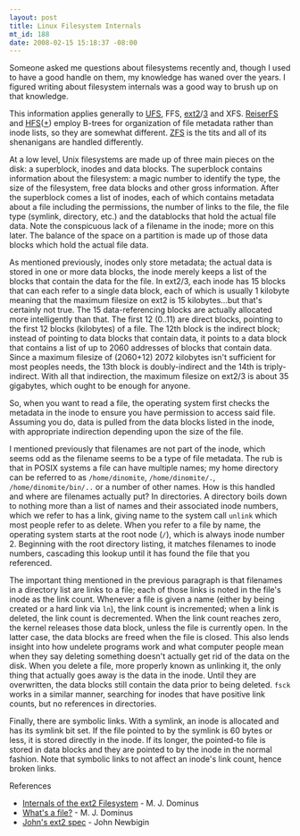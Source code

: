 ```yaml
--- 
layout: post
title: Linux Filesystem Internals
mt_id: 188
date: 2008-02-15 15:18:37 -08:00
---
```

Someone asked me questions about filesystems recently and, though I used to have a good handle on them, my knowledge has waned over the years.  I figured writing about filesystem internals was a good way to brush up on that knowledge.

This information applies generally to [UFS](http://en.wikipedia.org/wiki/Unix_File_System), FFS, [ext2](http://en.wikipedia.org/wiki/Ext2)/[3](http://en.wikipedia.org/wiki/Ext3) and XFS.  [ReiserFS](http://en.wikipedia.org/wiki/ReiserFS) and [HFS](http://en.wikipedia.org/wiki/Hierarchical_File_System)([+](http://en.wikipedia.org/wiki/HFS_Plus)) employ B-trees for organization of file metadata rather than inode lists, so they are somewhat different.  [ZFS](http://en.wikipedia.org/wiki/ZFS) is the tits and all of its shenanigans are handled differently.

At a low level, Unix filesystems are made up of three main pieces on the disk: a superblock, inodes and data blocks.  The superblock contains information about the filesystem: a magic number to identify the type, the size of the filesystem, free data blocks and other gross information.  After the superblock comes a list of inodes, each of which contains metadata about a file including the permissions, the number of links to the file, the file type (symlink, directory, etc.) and the datablocks that hold the actual file data.   Note the conspicuous lack of a filename in the inode; more on this later. The balance of the space on a partition is made up of those data blocks which hold the actual file data.

As mentioned previously, inodes only store metadata; the actual data is stored in one or more data blocks, the inode merely keeps a list of the blocks that contain the data for the file.  In ext2/3, each inode has 15 blocks that can each refer to a single data block, each of which is usually 1 kilobyte meaning that the maximum filesize on ext2 is 15 kilobytes...but that's certainly not true.  The 15 data-referencing blocks are actually allocated more intelligently than that.  The first 12 (0..11) are direct blocks, pointing to the first 12 blocks (kilobytes) of a file.  The 12th block is the indirect block; instead of pointing to data blocks that contain data, it points to a data block that contains a list of up to 2060 addresses of blocks that contain data.  Since a maximum filesize of (2060+12) 2072 kilobytes isn't sufficient for most peoples needs, the 13th block is doubly-indirect and the 14th is triply-indirect.  With all that indirection, the maximum filesize on ext2/3 is about 35 gigabytes, which ought to be enough for anyone.

So, when you want to read a file, the operating system first checks the metadata in the inode to ensure you have permission to access said file.  Assuming you do, data is pulled from the data blocks listed in the inode, with appropriate indirection depending upon the size of the file.

I mentioned previously that filenames are not part of the inode, which seems odd as the filename seems to be a type of file metadata.  The rub is that in POSIX systems a file can have multiple names; my home directory can be referred to as `/home/dinomite`, `/home/dinomite/.`, `/home/dinomite/bin/..` or a number of other names.  How is this handled and where are filenames actually put?  In directories.  A directory boils down to nothing more than a list of names and their associated inode numbers, which we refer to has a link, giving name to the system call `unlink` which most people refer to as delete.  When you refer to a file by name, the operating system starts at the root node (`/`), which is always inode number 2.  Beginning with the root directory listing, it matches filenames to inode numbers, cascading this lookup until it has found the file that you referenced.

The important thing mentioned in the previous paragraph is that filenames in a directory list are links to a file; each of those links is noted in the file's inode as the link count.  Whenever a file is given a name (either by being created or a hard link via `ln`), the link count is incremented; when a link is deleted, the link count is decremented.  When the link count reaches zero, the kernel releases those data block, unless the file is currently open.  In the latter case, the data blocks are freed when the file is closed.  This also lends insight into how undelete programs work and what computer people mean when they say deleting something doesn't actually get rid of the data on the disk.  When you delete a file, more properly known as unlinking it, the only thing that actually goes away is the data in the inode.  Until they are overwritten, the data blocks still contain the data prior to being deleted.  `fsck` works in a similar manner, searching for inodes that have positive link counts, but no references in directories.

Finally, there are symbolic links.  With a symlink, an inode is allocated and has its symlink bit set.  If the file pointed to by the symlink is 60 bytes or less, it is stored directly in the inode.  If its longer, the pointed-to file is stored in data blocks and they are pointed to by the inode in the normal fashion.  Note that symbolic links to not affect an inode's link count, hence broken links.

References
<ul>
<li><a href="http://perl.plover.com/classes/ext2fs/">Internals of the ext2 Filesystem</a> - M. J. Dominus</li>
<li><a href="http://perl.plover.com/classes/files/">What's a file?</a> - M. J. Dominus</li>
<li><a href="http://uranus.chrysocome.net/explore2fs/es2fs.htm">John's ext2 spec</a> - John Newbigin</li>
</ul>
